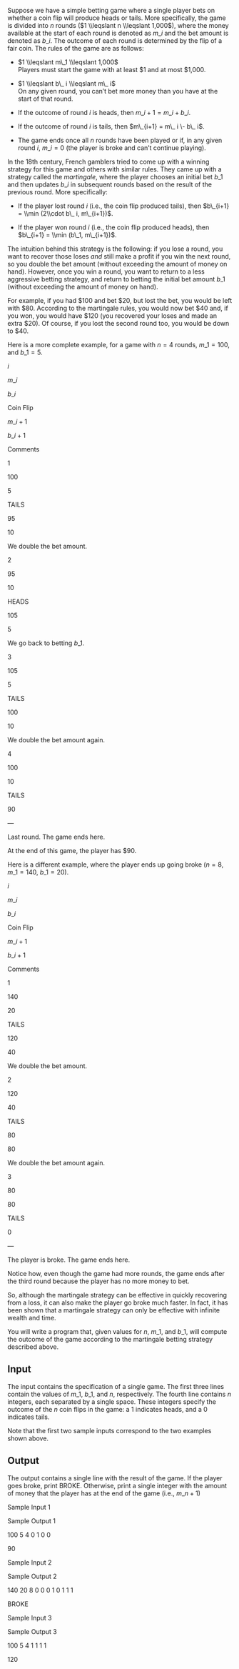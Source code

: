 Suppose we have a simple betting game where a single player bets on whether a coin flip will produce heads or tails. More specifically, the game is divided into $n$ rounds ($1 \\leqslant n \\leqslant 1,000$), where the money available at the start of each round is denoted as $m\_ i$ and the bet amount is denoted as $b\_ i$. The outcome of each round is determined by the flip of a fair coin. The rules of the game are as follows:

*   $1 \\leqslant m\_1 \\leqslant 1,000$  
    Players must start the game with at least $1 and at most $1,000.
    
*   $1 \\leqslant b\_ i \\leqslant m\_ i$  
    On any given round, you can’t bet more money than you have at the start of that round.
    
*   If the outcome of round $i$ is heads, then $m\_{i+1} = m\_ i + b\_ i$.
    
*   If the outcome of round $i$ is tails, then $m\_{i+1} = m\_ i \- b\_ i$.
    
*   The game ends once all $n$ rounds have been played or if, in any given round $i$, $m\_ i = 0$ (the player is broke and can’t continue playing).
    

In the 18th century, French gamblers tried to come up with a winning strategy for this game and others with similar rules. They came up with a strategy called the _martingale_, where the player chooses an initial bet $b\_1$ and then updates $b\_ i$ in subsequent rounds based on the result of the previous round. More specifically:

*   If the player lost round $i$ (i.e., the coin flip produced tails), then $b\_{i+1} = \\min (2\\cdot b\_ i, m\_{i+1})$.
    
*   If the player won round $i$ (i.e., the coin flip produced heads), then $b\_{i+1} = \\min (b\_1, m\_{i+1})$.
    

The intuition behind this strategy is the following: if you lose a round, you want to recover those loses _and_ still make a profit if you win the next round, so you double the bet amount (without exceeding the amount of money on hand). However, once you win a round, you want to return to a less aggressive betting strategy, and return to betting the initial bet amount $b\_1$ (without exceeding the amount of money on hand).

For example, if you had $100 and bet $20, but lost the bet, you would be left with $80. According to the martingale rules, you would now bet $40 and, if you won, you would have $120 (you recovered your loses and made an extra $20). Of course, if you lost the second round too, you would be down to $40.

Here is a more complete example, for a game with $n=4$ rounds, $m\_1=100$, and $b\_1=5$.

$i$

$m\_ i$

$b\_ i$

Coin Flip

$m\_{i+1}$

$b\_{i+1}$

Comments

1

100

5

TAILS

95

10

We double the bet amount.

2

95

10

HEADS

105

5

We go back to betting $b\_1$.

3

105

5

TAILS

100

10

We double the bet amount again.

4

100

10

TAILS

90

—

Last round. The game ends here.

At the end of this game, the player has $90.

Here is a different example, where the player ends up going broke ($n=8$, $m\_1=140$, $b\_1=20$).

$i$

$m\_ i$

$b\_ i$

Coin Flip

$m\_{i+1}$

$b\_{i+1}$

Comments

1

140

20

TAILS

120

40

We double the bet amount.

2

120

40

TAILS

80

80

We double the bet amount again.

3

80

80

TAILS

0

—

The player is broke. The game ends here.

Notice how, even though the game had more rounds, the game ends after the third round because the player has no more money to bet.

So, although the martingale strategy can be effective in quickly recovering from a loss, it can also make the player go broke much faster. In fact, it has been shown that a martingale strategy can only be effective with infinite wealth and time.

You will write a program that, given values for $n$, $m\_1$, and $b\_1$, will compute the outcome of the game according to the martingale betting strategy described above.

Input
-----

The input contains the specification of a single game. The first three lines contain the values of $m\_1$, $b\_1$, and $n$, respectively. The fourth line contains $n$ integers, each separated by a single space. These integers specify the outcome of the $n$ coin flips in the game: a 1 indicates heads, and a 0 indicates tails.

Note that the first two sample inputs correspond to the two examples shown above.

Output
------

The output contains a single line with the result of the game. If the player goes broke, print BROKE. Otherwise, print a single integer with the amount of money that the player has at the end of the game (i.e., $m\_{n+1}$)

Sample Input 1

Sample Output 1

100
5
4
0 1 0 0

90

Sample Input 2

Sample Output 2

140
20
8
0 0 0 1 0 1 1 1

BROKE

Sample Input 3

Sample Output 3

100
5
4
1 1 1 1

120
